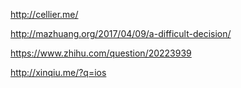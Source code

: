 http://cellier.me/

http://mazhuang.org/2017/04/09/a-difficult-decision/

https://www.zhihu.com/question/20223939

http://xinqiu.me/?q=ios